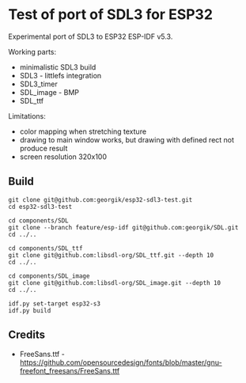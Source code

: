 # Test of port of SDL3 for ESP32

Experimental port of SDL3 to ESP32 ESP-IDF v5.3.

Working parts:
- minimalistic SDL3 build
- SDL3 - littlefs integration
- SDL3_timer
- SDL_image - BMP
- SDL_ttf

Limitations:
- color mapping when stretching texture
- drawing to main window works, but drawing with defined rect not produce result
- screen resolution 320x100

## Build

```
git clone git@github.com:georgik/esp32-sdl3-test.git
cd esp32-sdl3-test

cd components/SDL
git clone --branch feature/esp-idf git@github.com:georgik/SDL.git
cd ../..

cd components/SDL_ttf
git clone git@github.com:libsdl-org/SDL_ttf.git --depth 10
cd ../..

cd components/SDL_image
git clone git@github.com:libsdl-org/SDL_image.git --depth 10
cd ../..

idf.py set-target esp32-s3
idf.py build
```


## Credits

- FreeSans.ttf - https://github.com/opensourcedesign/fonts/blob/master/gnu-freefont_freesans/FreeSans.ttf

